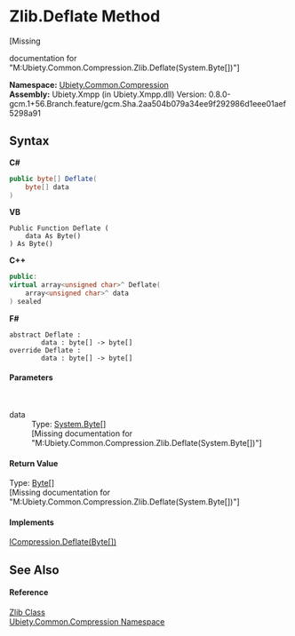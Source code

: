 # Zlib.Deflate Method 
 

\[Missing <summary> documentation for "M:Ubiety.Common.Compression.Zlib.Deflate(System.Byte[])"\]

**Namespace:**&nbsp;<a href="9e89deee-48fa-8493-3d20-86bab8cf8a8a">Ubiety.Common.Compression</a><br />**Assembly:**&nbsp;Ubiety.Xmpp (in Ubiety.Xmpp.dll) Version: 0.8.0-gcm.1+56.Branch.feature/gcm.Sha.2aa504b079a34ee9f292986d1eee01aef5298a91

## Syntax

**C#**<br />
``` C#
public byte[] Deflate(
	byte[] data
)
```

**VB**<br />
``` VB
Public Function Deflate ( 
	data As Byte()
) As Byte()
```

**C++**<br />
``` C++
public:
virtual array<unsigned char>^ Deflate(
	array<unsigned char>^ data
) sealed
```

**F#**<br />
``` F#
abstract Deflate : 
        data : byte[] -> byte[] 
override Deflate : 
        data : byte[] -> byte[] 
```


#### Parameters
&nbsp;<dl><dt>data</dt><dd>Type: <a href="http://msdn2.microsoft.com/en-us/library/yyb1w04y" target="_blank">System.Byte</a>[]<br />\[Missing <param name="data"/> documentation for "M:Ubiety.Common.Compression.Zlib.Deflate(System.Byte[])"\]</dd></dl>

#### Return Value
Type: <a href="http://msdn2.microsoft.com/en-us/library/yyb1w04y" target="_blank">Byte</a>[]<br />\[Missing <returns> documentation for "M:Ubiety.Common.Compression.Zlib.Deflate(System.Byte[])"\]

#### Implements
<a href="7f031f0a-db60-108e-f56d-305c30f6ae65">ICompression.Deflate(Byte[])</a><br />

## See Also


#### Reference
<a href="f2dbcb00-2bbb-fee3-2dda-ea757eaa524d">Zlib Class</a><br /><a href="9e89deee-48fa-8493-3d20-86bab8cf8a8a">Ubiety.Common.Compression Namespace</a><br />